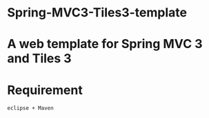 # Spring-MVC3-Tiles3-template

A web template for Spring MVC 3 and Tiles 3
===========================

# Requirement
	eclipse + Maven 